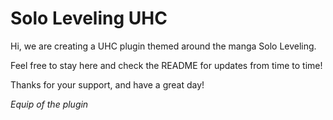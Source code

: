 # Solo Leveling UHC
Hi, we are creating a UHC plugin themed around the manga Solo Leveling.

Feel free to stay here and check the README for updates from time to time!

Thanks for your support, and have a great day!

*Equip of the plugin*
